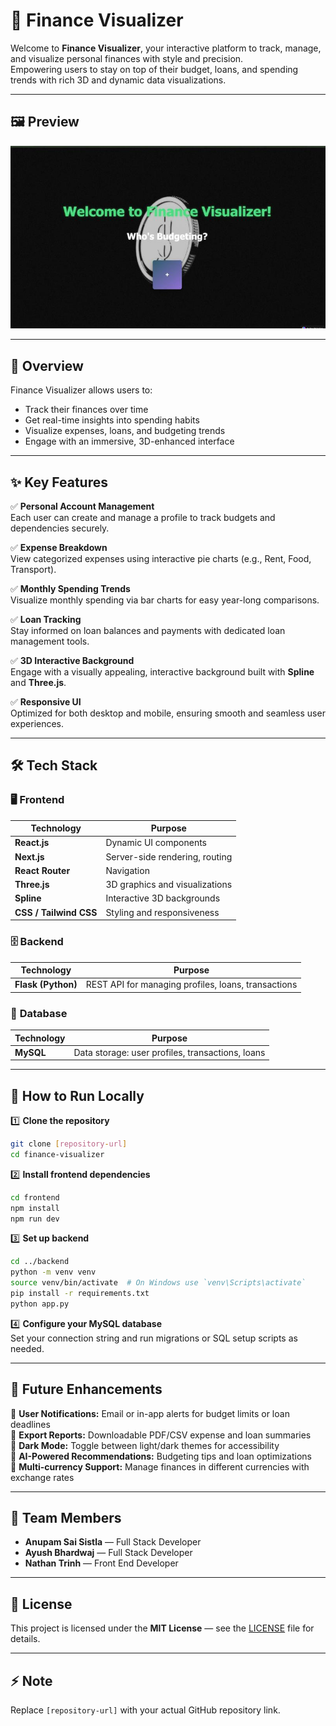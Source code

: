 
# 💸 **Finance Visualizer**

Welcome to **Finance Visualizer**, your interactive platform to track, manage, and visualize personal finances with style and precision.  
Empowering users to stay on top of their budget, loans, and spending trends with rich 3D and dynamic data visualizations.

---

## 🖼 **Preview**

![Finance Visualizer Screenshot](./img2.jpg)

---

## 📌 **Overview**

Finance Visualizer allows users to:
- Track their finances over time
- Get real-time insights into spending habits
- Visualize expenses, loans, and budgeting trends
- Engage with an immersive, 3D-enhanced interface

---

## ✨ **Key Features**

✅ **Personal Account Management**  
Each user can create and manage a profile to track budgets and dependencies securely.

✅ **Expense Breakdown**  
View categorized expenses using interactive pie charts (e.g., Rent, Food, Transport).

✅ **Monthly Spending Trends**  
Visualize monthly spending via bar charts for easy year-long comparisons.

✅ **Loan Tracking**  
Stay informed on loan balances and payments with dedicated loan management tools.

✅ **3D Interactive Background**  
Engage with a visually appealing, interactive background built with **Spline** and **Three.js**.

✅ **Responsive UI**  
Optimized for both desktop and mobile, ensuring smooth and seamless user experiences.

---

## 🛠 **Tech Stack**

### 🖥 **Frontend**
| Technology     | Purpose |
|----------------|---------|
| **React.js** | Dynamic UI components |
| **Next.js** | Server-side rendering, routing |
| **React Router** | Navigation |
| **Three.js** | 3D graphics and visualizations |
| **Spline** | Interactive 3D backgrounds |
| **CSS / Tailwind CSS** | Styling and responsiveness |

### 🗄 **Backend**
| Technology     | Purpose |
|----------------|---------|
| **Flask (Python)** | REST API for managing profiles, loans, transactions |

### 💾 **Database**
| Technology     | Purpose |
|----------------|---------|
| **MySQL** | Data storage: user profiles, transactions, loans |

---

## 🚀 **How to Run Locally**

1️⃣ **Clone the repository**
```bash
git clone [repository-url]
cd finance-visualizer
```

2️⃣ **Install frontend dependencies**
```bash
cd frontend
npm install
npm run dev
```

3️⃣ **Set up backend**
```bash
cd ../backend
python -m venv venv
source venv/bin/activate  # On Windows use `venv\Scripts\activate`
pip install -r requirements.txt
python app.py
```

4️⃣ **Configure your MySQL database**  
Set your connection string and run migrations or SQL setup scripts as needed.

---

## 🧠 **Future Enhancements**

🌟 **User Notifications:** Email or in-app alerts for budget limits or loan deadlines  
🌟 **Export Reports:** Downloadable PDF/CSV expense and loan summaries  
🌟 **Dark Mode:** Toggle between light/dark themes for accessibility  
🌟 **AI-Powered Recommendations:** Budgeting tips and loan optimizations  
🌟 **Multi-currency Support:** Manage finances in different currencies with exchange rates  

---

## 👥 **Team Members**

- **Anupam Sai Sistla** — Full Stack Developer  
- **Ayush Bhardwaj** — Full Stack Developer  
- **Nathan Trinh** — Front End Developer  

---

## 📄 **License**

This project is licensed under the **MIT License** — see the [LICENSE](LICENSE) file for details.

---

## ⚡ **Note**
Replace `[repository-url]` with your actual GitHub repository link.

